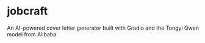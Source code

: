 # jobcraft
An AI-powered cover letter generator built with Gradio and the Tongyi Qwen model from Alibaba
